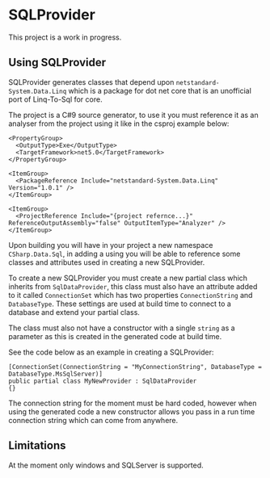 # SQLProvider

This project is a work in progress.

## Using SQLProvider
SQLProvider generates classes that depend upon `netstandard-System.Data.Linq` which is a package for dot net core that is an unofficial port of Linq-To-Sql for core.

The project is a C#9 source generator, to use it you must reference it as an analyser from the project using it like in the csproj example below:

```
<PropertyGroup>
  <OutputType>Exe</OutputType>
  <TargetFramework>net5.0</TargetFramework>
</PropertyGroup>

<ItemGroup>
  <PackageReference Include="netstandard-System.Data.Linq" Version="1.0.1" />
</ItemGroup>

<ItemGroup>
  <ProjectReference Include="{project refernce...}" ReferenceOutputAssembly="false" OutputItemType="Analyzer" />
</ItemGroup>
```

Upon building you will have in your project a new namespace `CSharp.Data.Sql`, in adding a using you will be able to reference some classes and attributes used in creating a new SQLProvider.

To create a new SQLProvider you must create a new partial class which inherits from `SqlDataProvider`, this class must also have an attribute added to it called `ConnectionSet` which has two properties `ConnectionString` and `DatabaseType`. These settings are used at build time to connect to a database and extend your partial class.

The class must also not have a constructor with a single `string` as a parameter as this is created in the generated code at build time.

See the code below as an example in creating a SQLProvider:

```
[ConnectionSet(ConnectionString = "MyConnectionString", DatabaseType = DatabaseType.MsSqlServer)]
public partial class MyNewProvider : SqlDataProvider
{}
```

The connection string for the moment must be hard coded, however when using the generated code a new constructor allows you pass in a run time connection string which can come from anywhere.

## Limitations
At the moment only windows and SQLServer is supported.
